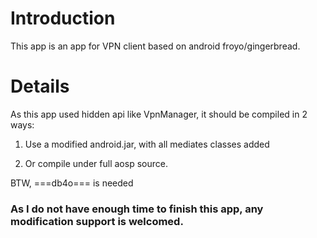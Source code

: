 # Introduction #

This app is an app for VPN client based on android froyo/gingerbread.


# Details #

As this app used hidden api like VpnManager, it should be compiled in 2 ways:

1. Use a modified android.jar, with all mediates classes added

2. Or compile under full aosp source.

BTW, ===db4o=== is needed

### As I do not have enough time to finish this app, any modification support is welcomed. ###